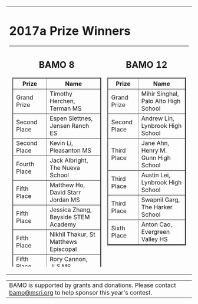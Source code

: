 

<center>

<tr valign="top"><td align="center">
<table border="0" width="400"><tr valign="top"><td><div class="textbox">

<h1>2017a Prize Winners</h1>
<table height="600" border="0" cellpadding="10">
<tr valign="top">
<td>
<div align="center">
<h2>BAMO 8</h2>
<table cellpadding="10" border="2">
<tr><th>Prize</th><th>Name</th></tr>
<tr><td>Grand Prize</td><td>Timothy Herchen,	Terman MS</td></tr>
<tr><td>Second Place</td><td>Espen Slettnes, 	Jensen Ranch ES</td></tr>
<tr><td>Second Place</td><td>Kevin	Li, Pleasanton MS</td></tr>
<tr><td>Fourth Place</td><td>Jack Albright,		The Nueva School</td></tr>
<tr><td>Fifth Place</td><td>Matthew	Ho,		David Starr Jordan MS</td></tr>
<tr><td>Fifth Place</td><td>Jessica	Zhang,		Bayside STEM Academy</td></tr>
<tr><td>Fifth Place</td><td>Nikhil	Thakur,		St Matthews Episcopal</td></tr>
<tr><td>Fifth Place</td><td>Rory	Cannon,		JLS MS</td></tr>
<tr><td>Brilliancy</td><td>Suraj Mathashery, Kennedy MS</td></tr>
</table>
<br><br>
<table cellpadding="10" border="2">
<tr><th>Team Prize</th><th>Team Name</th></tr>
<tr><td>First Place Team Score</td><td>JLS  MS</td></tr>
<tr><td>Second Place Team Score</td><td>The Nueva School</td></tr>
<tr><td>Second Place Team Score</td><td>Basis Independent Silicon Valley</td></tr>
<tr><td>First Place Team Participation</td><td>Terman Middle School</td></tr>
<tr><td>Second Place Team Participation</td><td>Cupertino Middle School</td></tr>
<tr><td>Third Place Team Participation</td><td>The Nueva School</td></tr>
</table>
<br>
<br>
</td>
<td>
<div align="center">
<h2>BAMO 12</h2>
<table cellpadding="10" border="2">
<tr><th>Prize</th><th>Name</th></tr>
<tr><td>Grand Prize</td><td>Mihir Singhal, Palo Alto High School</td></tr>
<tr><td>Second Place</td><td>Andrew Lin,	Lynbrook High School</td></tr>
<tr><td>Third Place</td><td>Jane Ahn, Henry M. Gunn High School</td></tr>
<tr><td>Third Place</td><td>Austin Lei,	Lynbrook High School</td></tr>
<tr><td>Third Place</td><td>Swapnil	Garg, The Harker School</td></tr>
<tr><td>Sixth Place</td><td>Anton  Cao,	Evergreen Valley HS</td></tr>
</table>
<br><br>
<table cellpadding="10" border="2">
<tr><th>Team Prize</th><th>Team Name</th></tr>
<tr><td>First Place Team Score</td><td>Lynbrook HS</td></tr>
<tr><td>Second Place Team Score</td><td>Palo Alto HS</td></tr>
<tr><td>Third Place Team Score</td><td>The Harker School</td></tr>
<tr><td>First Place Team Participation</td><td>Henry M. Gunn HS</td></tr>
<tr><td>Second Place Team Participation</td><td>The Harker School</td></tr>
<tr><td>Third Place Team Participation</td><td>Proof School</td></tr>
</table>
</td></tr>
</table>

</td></tr></table>
<table cellpadding="50"><tr><td>
BAMO is supported by grants and donations.  Please contact <a href="mailto:bamo@msri.org">bamo@msri.org</a> to help sponsor this year's contest.
</td></tr></table>
</td></tr>
</table>
</td>

</tr>
</table>

  
